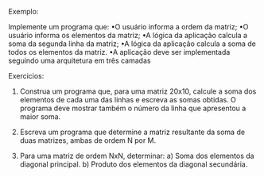 Exemplo:

Implemente um programa que:
•O usuário informa a ordem da matriz;
•O usuário informa os elementos da matriz;
•A   lógica   da   aplicação   calcula   a   soma   da
segunda linha da matriz;
•A lógica da aplicação calcula a soma de todos
os elementos da matriz.
•A  aplicação  deve  ser  implementada  seguindo
uma arquitetura em três camadas

Exercicios:

1. Construa  um  programa  que,  para  uma  matriz  20x10,
calcule a soma dos elementos de cada uma das linhas
e escreva as somas obtidas. O programa deve mostrar
também  o  número  da  linha  que  apresentou  a  maior
soma.

2. Escreva    um    programa    que    determine    a    matriz
resultante da soma de duas matrizes, ambas de ordem
N por M.

3. Para uma matriz de ordem NxN, determinar:
a) Soma dos elementos da diagonal principal.
b) Produto dos elementos da diagonal secundária.
